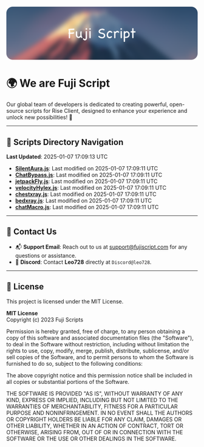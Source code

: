 ![Banner](.github/b.webp)

# 🌍 **We are Fuji Script**

Our global team of developers is dedicated to creating powerful, open-source scripts for Rise Client, designed to enhance your experience and unlock new possibilities! 🌟

---
<!-- SCRIPTS_NAVIGATION_START -->
## 📂 **Scripts Directory Navigation**

**Last Updated**: 2025-01-07 17:09:13 UTC

- **[SilentAura.js](scripts/SilentAura.js)**: Last modified on 2025-01-07 17:09:11 UTC
- **[ChatBypass.js](scripts/ChatBypass.js)**: Last modified on 2025-01-07 17:09:11 UTC
- **[jetpackFly.js](scripts/jetpackFly.js)**: Last modified on 2025-01-07 17:09:11 UTC
- **[velocityHylex.js](scripts/velocityHylex.js)**: Last modified on 2025-01-07 17:09:11 UTC
- **[chestxray.js](scripts/chestxray.js)**: Last modified on 2025-01-07 17:09:11 UTC
- **[bedxray.js](scripts/bedxray.js)**: Last modified on 2025-01-07 17:09:11 UTC
- **[chatMacro.js](scripts/chatMacro.js)**: Last modified on 2025-01-07 17:09:11 UTC

<!-- SCRIPTS_NAVIGATION_END -->

---

## 💬 **Contact Us**  
- 📬 **Support Email**: Reach out to us at [support@fujiscript.com](mailto:support@fujiscript.com) for any questions or assistance.  
- 💬 **Discord**: Contact **Leo728** directly at `Discord@leo728`.

---

## 📜 **License**

This project is licensed under the MIT License.  

**MIT License**  
Copyright (c) 2023 Fuji Scripts  

Permission is hereby granted, free of charge, to any person obtaining a copy of this software and associated documentation files (the "Software"), to deal in the Software without restriction, including without limitation the rights to use, copy, modify, merge, publish, distribute, sublicense, and/or sell copies of the Software, and to permit persons to whom the Software is furnished to do so, subject to the following conditions:  

The above copyright notice and this permission notice shall be included in all copies or substantial portions of the Software.  

THE SOFTWARE IS PROVIDED "AS IS", WITHOUT WARRANTY OF ANY KIND, EXPRESS OR IMPLIED, INCLUDING BUT NOT LIMITED TO THE WARRANTIES OF MERCHANTABILITY, FITNESS FOR A PARTICULAR PURPOSE AND NONINFRINGEMENT. IN NO EVENT SHALL THE AUTHORS OR COPYRIGHT HOLDERS BE LIABLE FOR ANY CLAIM, DAMAGES OR OTHER LIABILITY, WHETHER IN AN ACTION OF CONTRACT, TORT OR OTHERWISE, ARISING FROM, OUT OF OR IN CONNECTION WITH THE SOFTWARE OR THE USE OR OTHER DEALINGS IN THE SOFTWARE.  
